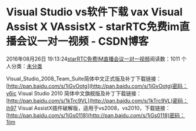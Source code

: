 # Visual Studio  vs软件下载 vax Visual Assist X VAssistX - starRTC免费im直播会议一对一视频 - CSDN博客
2016年08月26日 19:13:24[starRTC免费IM直播会议一对一视频](https://me.csdn.net/elesos)阅读数：1011
个人分类：[未分类](https://blog.csdn.net/elesos/article/category/6361263)

Visual_Studio_2008_Team_Suite简体中文正式版及补丁下载链接：[http://pan.baidu.com/s/1jGvOotg](http://pan.baidu.com/s/1jGvOotg)密码：y6ic
Visual Studio 2010 简体中文旗舰版及补丁下载链接：[http://pan.baidu.com/s/1kTrc9VL](http://pan.baidu.com/s/1kTrc9VL)密码：ih97
Visual AssistX插件破解版，适用于vs2008，vs2010，下载链接：[http://pan.baidu.com/s/1jGs0118](http://pan.baidu.com/s/1jGs0118)密码：1iim
